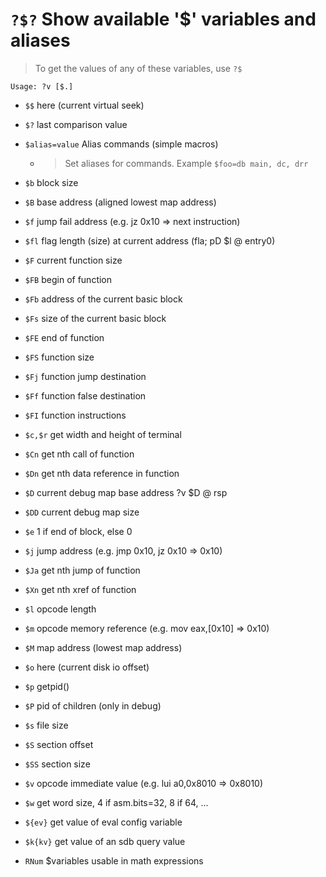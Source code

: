 <!-- TITLE: ?$? -->

#  `?$?` Show available '$' variables and aliases
> To get the values of any of these variables, use `?$` 

```
Usage: ?v [$.]
```


- `$$` here (current virtual seek)
- `$?` last comparison value
- `$alias=value` Alias commands (simple macros)

   - > Set aliases for commands. Example `$foo=db main, dc, drr`

- `$b` block size
- `$B` base address (aligned lowest map address)
- `$f` jump fail address (e.g. jz 0x10 => next instruction)
- `$fl` flag length (size) at current address (fla; pD $l @ entry0)
- `$F` current function size
- `$FB` begin of function
- `$Fb` address of the current basic block
- `$Fs` size of the current basic block
- `$FE` end of function
- `$FS` function size
- `$Fj` function jump destination
- `$Ff` function false destination
- `$FI` function instructions
- `$c,$r` get width and height of terminal
- `$Cn` get nth call of function
- `$Dn` get nth data reference in function
- `$D` current debug map base address ?v $D @ rsp
- `$DD` current debug map size
- `$e` 1 if end of block, else 0
- `$j` jump address (e.g. jmp 0x10, jz 0x10 => 0x10)
- `$Ja` get nth jump of function
- `$Xn` get nth xref of function
- `$l` opcode length
- `$m` opcode memory reference (e.g. mov eax,[0x10] => 0x10)
- `$M` map address (lowest map address)
- `$o` here (current disk io offset)
- `$p` getpid()
- `$P` pid of children (only in debug)
- `$s` file size
- `$S` section offset
- `$SS` section size
- `$v` opcode immediate value (e.g. lui a0,0x8010 => 0x8010)
- `$w` get word size, 4 if asm.bits=32, 8 if 64, ...
- `${ev}` get value of eval config variable
- `$k{kv}` get value of an sdb query value
- `RNum` $variables usable in math expressions

